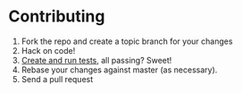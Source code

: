 # Contributing

1. Fork the repo and create a topic branch for your changes
2. Hack on code!
3. [Create and run tests](./TESTING.md), all passing? Sweet!
4. Rebase your changes against master (as necessary).
5. Send a pull request
